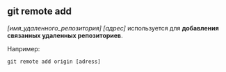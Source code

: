 ## git remote add 

*[имя_удаленного_репозитория]* *[адрес]* используется для **добавления связанных удаленных репозиториев**.

Например:

``````brash=
git remote add origin [adress]
``````